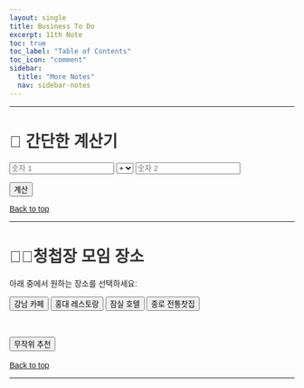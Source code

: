 ```yaml
---
layout: single
title: Business To Do
excerpt: 11th Note
toc: true
toc_label: "Table of Contents"
toc_icon: "comment"
sidebar:
  title: "More Notes"
  nav: sidebar-notes
---
```


---
# 🧮 간단한 계산기
<html lang="ko">
<head>
  <meta charset="UTF-8">
  <!--<title>간단한 계산기</title>-->
</head>
<body>
  <input type="number" id="num1" placeholder="숫자 1">
  <select id="operator">
    <option value="+">+</option>
    <option value="-">-</option>
    <option value="*">*</option>
    <option value="/">/</option>
  </select>
  <input type="number" id="num2" placeholder="숫자 2">

  <button onclick="calculate()">계산</button>

  <div id="result"></div>

  <script>
    function calculate() {
      const num1 = parseFloat(document.getElementById('num1').value);
      const num2 = parseFloat(document.getElementById('num2').value);
      const operator = document.getElementById('operator').value;
      let result = 0;

      switch(operator) {
        case '+': result = num1 + num2; break;
        case '-': result = num1 - num2; break;
        case '*': result = num1 * num2; break;
        case '/': result = num2 !== 0 ? num1 / num2 : "오류: 0으로 나눌 수 없습니다"; break;
      }

      document.getElementById('result').innerText = "결과: " + result;
    }
  </script>
</body>
</html>

<a href="#" class="btn btn--success">Back to top</a>
<br> 

---
# 🤵👰청첩장 모임 장소
<html lang="ko">
<head>
  <meta charset="UTF-8">
  <!--<title>청첩장 모임 장소 정하기</title>-->
  <style>
    body {
      font-family: sans-serif;
      # padding: 30px;
    }
    h1 {
      color: #333;
    }
    button1 {
      margin: 5px;
      # padding: 10px 20px;
      font-size: 14px;
    }
    #result1 {
      margin-top: 14px;
      font-weight: bold;
      color: #007bff;
    }
  </style>
</head>
<body>
  <!--<h1>청첩장 모임 장소 정하기</h1>-->
  <p>아래 중에서 원하는 장소를 선택하세요:</p>

  <button onclick="selectPlace('강남 카페')">강남 카페</button>
  <button onclick="selectPlace('홍대 레스토랑')">홍대 레스토랑</button>
  <button onclick="selectPlace('잠실 호텔')">잠실 호텔</button>
  <button onclick="selectPlace('종로 전통찻집')">종로 전통찻집</button>

  <br><br>
  <button onclick="randomPlace()">무작위 추천</button>

  <h2 id="result1"></h2>

  <script>
    function selectPlace(place) {
      document.getElementById('result1').innerText = `선택된 장소: ${place}`;
    }

    function randomPlace() {
      const places = ['강남 카페', '홍대 레스토랑', '잠실 호텔', '종로 전통찻집'];
      const randomIndex = Math.floor(Math.random() * places.length);
      document.getElementById('result1').innerText = `추천 장소: ${places[randomIndex]}`;
    }
  </script>
</body>
</html>

<a href="#" class="btn btn--success">Back to top</a>
<br> 

---
